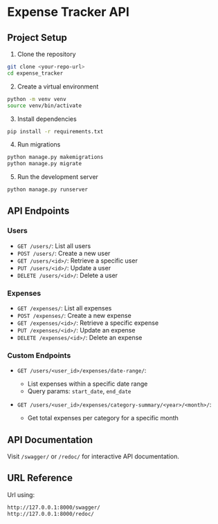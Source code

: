 # Expense Tracker API

## Project Setup

1. Clone the repository
```bash
git clone <your-repo-url>
cd expense_tracker
```

2. Create a virtual environment
```bash
python -m venv venv
source venv/bin/activate  
```

3. Install dependencies
```bash
pip install -r requirements.txt
```

4. Run migrations
```bash
python manage.py makemigrations
python manage.py migrate
```

5. Run the development server
```bash
python manage.py runserver
```

## API Endpoints

### Users
- `GET /users/`: List all users
- `POST /users/`: Create a new user
- `GET /users/<id>/`: Retrieve a specific user
- `PUT /users/<id>/`: Update a user
- `DELETE /users/<id>/`: Delete a user

### Expenses
- `GET /expenses/`: List all expenses
- `POST /expenses/`: Create a new expense
- `GET /expenses/<id>/`: Retrieve a specific expense
- `PUT /expenses/<id>/`: Update an expense
- `DELETE /expenses/<id>/`: Delete an expense

### Custom Endpoints
- `GET /users/<user_id>/expenses/date-range/`: 
  - List expenses within a specific date range
  - Query params: `start_date`, `end_date`

- `GET /users/<user_id>/expenses/category-summary/<year>/<month>/`: 
  - Get total expenses per category for a specific month

## API Documentation
Visit `/swagger/` or `/redoc/` for interactive API documentation.

## URL Reference
Url using:
```bash
http://127.0.0.1:8000/swagger/
http://127.0.0.1:8000/redoc/
```
